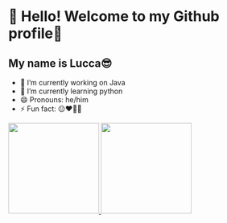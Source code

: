 # 👋 Hello! Welcome to my Github profile🫠
## My name is Lucca😎

- 🔭 I’m currently working on Java
- 🌱 I’m currently learning python
- 😄 Pronouns: he/him
- ⚡ Fun fact: 😐❤️🐕‍🦺
<div>
<a href="https://github.com/Lucca08">
<img loading="lazy" height="180em" src="https://github-readme-stats.vercel.app/api/top-langs/?username=Lucca08&layout=compact&langs_count=7&theme=dracula"/>
<img loading="lazy" height="180em" src="https://github-readme-stats.vercel.app/api?username=Lucca08&show_icons=true&theme=dracula&include_all_commits=true&count_private=true"/>
</div>


